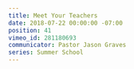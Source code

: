 ```yaml
---
title: Meet Your Teachers
date: 2018-07-22 00:00:00 -07:00
position: 41
vimeo_id: 281180693
communicator: Pastor Jason Graves
series: Summer School
---
```


